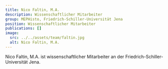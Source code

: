 ```yaml
---
title: Nico Faltin, M.A.
description: Wissenschaftlicher Mitarbeiter
group: MEPHisto, Friedrich-Schiller-Universität Jena
position: Wissenschaftlicher Mitarbeiter
publications: []
image:
  src: ../../assets/team/faltin.jpg
  alt: Nico Faltin, M.A.
---
```


Nico Faltin, M.A. ist wissenschaftlicher Mitarbeiter an der Friedrich-Schiller-Universität Jena.
